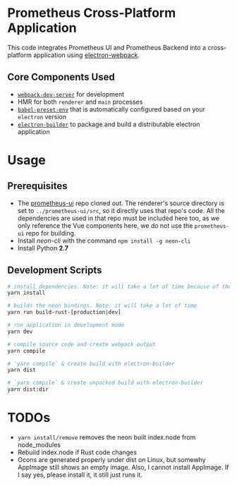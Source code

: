 # Prometheus Cross-Platform Application

This code integrates Prometheus UI and Prometheus Backend into a cross-platform application using
[electron-webpack](https://webpack.electron.build/).

## Core Components Used

* [`webpack-dev-server`](https://github.com/webpack/webpack-dev-server) for development
* HMR for both `renderer` and `main` processes
* [`babel-preset-env`](https://github.com/babel/babel-preset-env) that is automatically configured based on your `electron` version
* [`electron-builder`](https://github.com/electron-userland/electron-builder) to package and build a distributable electron application

# Usage

## Prerequisites

* The [prometheus-ui](https://gitlab.libertaria.community/iop-stack/communication/prometheus-ui) repo cloned out. The renderer's source directory is set to `../prometheus-ui/src`, so it directly uses that repo's code. All the dependencies are used in that repo must be included here too, as we only reference the Vue components here, we do not use the `prometheus-ui` repo for building.
* Install *neon-cli* with the command `npm install -g neon-cli`
* Install Python **2.7**

## Development Scripts

```bash
# install dependencies. Note: it will take a lot of time because of the neon bindings
yarn install
```

```bash
# builds the neon bindings. Note: it will take a lot of time
yarn run build-rust-[production|dev]
```

```bash
# run application in development mode
yarn dev

# compile source code and create webpack output
yarn compile

# `yarn compile` & create build with electron-builder
yarn dist

# `yarn compile` & create unpacked build with electron-builder
yarn dist:dir
```

# TODOs

* `yarn install/remove` removes the neon built index.node from node_modules
* Rebuild index.node if Rust code changes
* Ocons are generated properly under dist on Linux, but somewhy AppImage still shows an empty image. Also, I cannot install AppImage. If I say yes, please install it, it still just runs it.